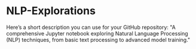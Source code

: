 # NLP-Explorations
Here’s a short description you can use for your GitHub repository:  "A comprehensive Jupyter notebook exploring Natural Language Processing (NLP) techniques, from basic text processing to advanced model training."
